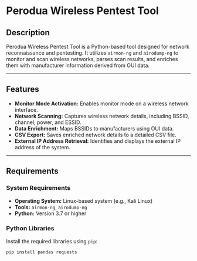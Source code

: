# Perodua Wireless Pentest Tool

## Description
Perodua Wireless Pentest Tool is a Python-based tool designed for network reconnaissance and pentesting. It utilizes `airmon-ng` and `airodump-ng` to monitor and scan wireless networks, parses scan results, and enriches them with manufacturer information derived from OUI data.

---

## Features
- **Monitor Mode Activation:** Enables monitor mode on a wireless network interface.
- **Network Scanning:** Captures wireless network details, including BSSID, channel, power, and ESSID.
- **Data Enrichment:** Maps BSSIDs to manufacturers using OUI data.
- **CSV Export:** Saves enriched network details to a detailed CSV file.
- **External IP Address Retrieval:** Identifies and displays the external IP address of the system.

---

## Requirements

### System Requirements
- **Operating System:** Linux-based system (e.g., Kali Linux)
- **Tools:** `airmon-ng`, `airodump-ng`
- **Python:** Version 3.7 or higher

### Python Libraries
Install the required libraries using `pip`:

```bash
pip install pandas requests
